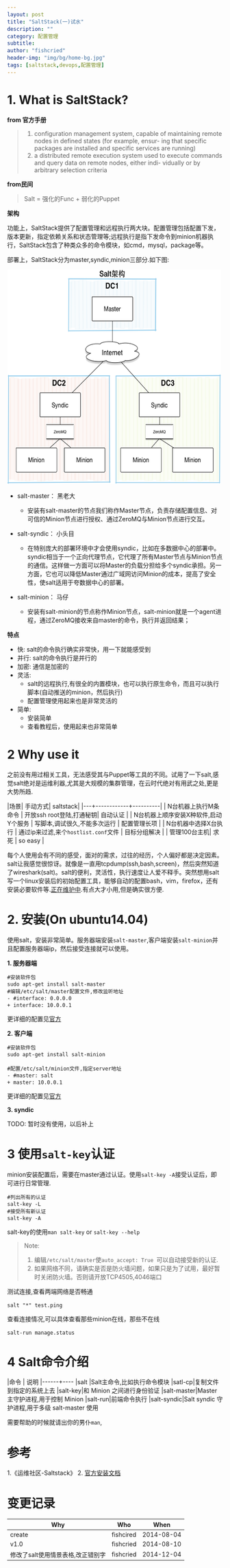 ```yaml
---
layout: post
title: "SaltStack(一)试水"
description: ""
category: 配置管理
subtitle:
author: "fishcried"
header-img: "img/bg/home-bg.jpg"
tags: [saltstack,devops,配置管理]
---
```


# 1. What is SaltStack?

**from 官方手册**

> 1. configuration management system, capable of maintaining remote nodes in defined states (for example, ensur-
> ing that specific packages are installed and specific services are running)
> 2. a distributed remote execution system used to execute commands and query data on remote nodes, either indi-
> vidually or by arbitrary selection criteria

**from民间**

> Salt = 强化的Func +  弱化的Puppet

**架构**

  功能上，SaltStack提供了配置管理和远程执行两大块。配置管理包括配置下发，版本更新，指定依赖关系和状态管理等;远程执行是指下发命令到minion机器执行，SaltStack包含了种类众多的命令模块，如cmd，mysql，package等。

  部署上，SaltStack分为master,syndic,minion三部分.如下图:

![SaltStack架构图](/img/saltstack_architecture.png)

- salt-master： 黑老大
	 - 安装有salt-master的节点我们称作Master节点，负责存储配置信息、对可信的Minion节点进行授权、通过ZeroMQ与Minion节点进行交互。

- salt-syndic： 小头目
	-   在特别庞大的部署环境中才会使用syndic，比如在多数据中心的部署中。syndic相当于一个正向代理节点，它代理了所有Master节点与Minion节点的通信。这样做一方面可以将Master的负载分担给多个syndic承担。另一方面，它也可以降低Master通过广域网访问Minion的成本，提高了安全性，使salt适用于夸数据中心的部署。

- salt-minion： 马仔
	- 安装有salt-minion的节点称作Minion节点，salt-minion就是一个agent进程，通过ZeroMQ接收来自master的命令，执行并返回结果；


**特点**

- 快:  salt的命令执行确实非常快，用一下就能感受到
- 并行: salt的命令执行是并行的
- 加密: 通信是加密的
- 灵活:
	- salt的远程执行,有很全的内置模块，也可以执行原生命令，而且可以执行脚本(自动推送的minion，然后执行)
	- 配置管理使用起来也是非常灵活的
- 简单:
	- 安装简单
	- 查看教程后，使用起来也非常简单

# 2 Why  use it

 之前没有用过相关工具，无法感受其与Puppet等工具的不同。试用了一下salt,感觉salt绝对是运维利器,尤其是大规模的集群管理，在云时代绝对有用武之处,更是大势所趋.

|场景| 手动方式| saltstack|
|---+------------+----------|
| N台机器上执行M条命令 |  开放ssh root登陆,打通秘钥| 自动认证 |
| N台机器上顺序安装X种软件,启动Y个服务 |  写脚本,调试很久,不能多次运行 | 配置管理长项 |
| N台机器中选择X台执行 | 通过ip来过滤,来个`hostlist.conf`文件 | 目标分组解决 |
| 管理100台主机| 求死 | so easy |

每个人使用会有不同的感受，面对的需求，过往的经历，个人偏好都是决定因素。salt让我感觉很惊讶。就像是一直用tcpdump(ssh,bash,screen)，然后突然知道了wireshark(salt)。salt的便利，灵活性，执行速度让人爱不释手。突然想用salt写一个linux安装后的初始配置工具，能够自动的配置bash，vim，firefox，还有安装必要软件等.[正在维护中](https://github.com/fishcried/linux_profile).有点大才小用,但是确实很方便.

# 2. 安装(On ubuntu14.04)

使用salt，安装非常简单。服务器端安装`salt-master`,客户端安装`salt-minion`并且配置服务器端ip，然后接受连接就可以使用。

**1. 服务器端**

    #安装软件包
    sudo apt-get install salt-master
    #编辑/etc/salt/master配置文件,修改监听地址
    - #interface: 0.0.0.0
    + interface: 10.0.0.1


更详细的配置见[官方](http://docs.saltstack.com/en/latest/ref/configuration/master.html)

**2. 客户端**

	#安装软件包
	sudo apt-get install salt-minion
	
	#配置/etc/salt/minion文件,指定server地址 
	- #master: salt
	+ master: 10.0.0.1

更详细的配置见[官方](http://docs.saltstack.com/en/latest/ref/configuration/minion.html)

**3. syndic**

TODO: 暂时没有使用，以后补上

# 3 使用`salt-key`认证

minion安装配置后，需要在master通过认证。使用`salt-key -A`接受认证后，即可进行日常管理.

	#列出所有的认证
	salt-key -L
	#接受所有新认证
	salt-key -A

salt-key的使用`man salt-key` or `salt-key --help`

> Note:
> 1. 编辑`/etc/salt/master`使`auto_accept: True `可以自动接受新的认证.
> 2. 如果网络不同，请确实是否是防火墙问题，如果只是为了试用，最好暂时关闭防火墙。否则请开放TCP4505,4046端口

测试连接,查看两端网络是否畅通

	salt "*" test.ping

查看连接情况,可以具体查看那些minion在线，那些不在线

	salt-run manage.status

# 4 Salt命令介绍

|命令  | 说明
|------+----
|salt |Salt主命令,比如执行命令模块
|satl-cp|复制文件到指定的系统上去
|salt-key|和 Minion 之间进行身份验证
|salt-master|Master 主守护进程,用于控制 Minion
|salt-run|前端命令执行
|salt-syndic|Salt syndic 守护进程,用于多级 salt-master 使用

需要帮助的时候就请出你的男仆`man`,

# 参考

1.《运维社区-Saltstack》
2. [官方安装文档](http://docs.saltstack.com/en/latest/topics/installation/index.html)

# 变更记录

|Why | Who | When |
|----|-----|------|
|create|fishcired|2014-08-04|
|v1.0| fishcried| 2014-08-10 |
|修改了salt使用情景表格,改正错别字| fishcried| 2014-12-04  |

